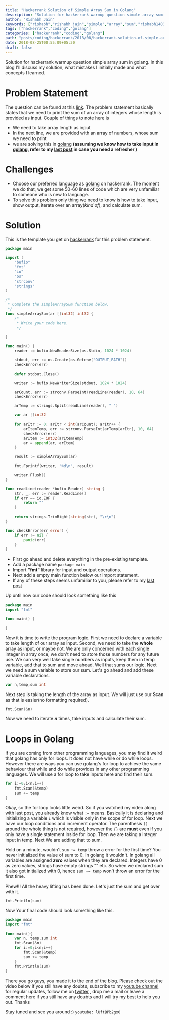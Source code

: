 ```yaml
---
title: "Hackerrank Solution of Simple Array Sum in Golang"
description: "Solution for hackerrank warmup question simple array sum in golang. In this blog I'll discuss my solution, what mistakes I initially made and what concepts I learned."
author: "Rishabh Jain"
keywords: ["rishabh","rishabh jain","simple","array","sum","rishabh1403","hackerrank","blog","golang","solution","learn","code"]
tags: ["hackerrank","coding","golang"]
categories: ["hackerrank","coding","golang"]
path: "posts/coding/hackerrank/2018/08/hackerrank-solution-of-simple-array-sum-in-golang/"
date: 2018-08-25T00:55:09+05:30
draft: false
---
```

Solution for hackerrank warmup question simple array sum in golang. In this blog I'll discuss my solution, what mistakes I initially made and what concepts I learned.<!--more-->
# Problem Statement
The question can be found at this [link](https://www.hackerrank.com/challenges/simple-array-sum/problem). The problem statement basically states that we need to print the sum of an array of integers whose length is provided as input.
Couple of things to note here is 

* We need to take array length as input
* In the next line, we are provided with an array of numbers, whose sum we need to print
* we are solving this in [golang](https://golang.org/) **(assuming we know how to take input in [golang](https://golang.org/), refer to my [last post](https://rishabh1403.com/posts/coding/hackerrank/2018/08/hackerrank-solve-me-first-solution/) in case you need a refresher )**

# Challenges
* Choose our preferred language as [golang](https://golang.org/) on hackerrank. The moment we do that, we get some 50-60 lines of code which are very unfamiliar to someone who is new to language.
* To solve this problem only thing we need to know is how to take input, show output, iterate over an array(_kind of_), and calculate sum.

# Solution

This is the template you get on [hackerrank](https://www.hackerrank.com/) for this problem statement.

```go
package main

import (
    "bufio"
    "fmt"
    "io"
    "os"
    "strconv"
    "strings"
)

/*
 * Complete the simpleArraySum function below.
 */
func simpleArraySum(ar []int32) int32 {
    /*
     * Write your code here.
     */

}

func main() {
    reader := bufio.NewReaderSize(os.Stdin, 1024 * 1024)

    stdout, err := os.Create(os.Getenv("OUTPUT_PATH"))
    checkError(err)

    defer stdout.Close()

    writer := bufio.NewWriterSize(stdout, 1024 * 1024)

    arCount, err := strconv.ParseInt(readLine(reader), 10, 64)
    checkError(err)

    arTemp := strings.Split(readLine(reader), " ")

    var ar []int32

    for arItr := 0; arItr < int(arCount); arItr++ {
        arItemTemp, err := strconv.ParseInt(arTemp[arItr], 10, 64)
        checkError(err)
        arItem := int32(arItemTemp)
        ar = append(ar, arItem)
    }

    result := simpleArraySum(ar)

    fmt.Fprintf(writer, "%d\n", result)

    writer.Flush()
}

func readLine(reader *bufio.Reader) string {
    str, _, err := reader.ReadLine()
    if err == io.EOF {
        return ""
    }

    return strings.TrimRight(string(str), "\r\n")
}

func checkError(err error) {
    if err != nil {
        panic(err)
    }
}

```
* First go ahead and delete everything in the pre-existing template.
* Add a package name `package main`
* Import **"fmt"** library for input and output operations. 
* Next add a empty main function below our import statement.
* If any of these steps seems unfamiliar to you, please refer to my [last post](https://rishabh1403.com/posts/coding/hackerrank/2018/08/hackerrank-solve-me-first-solution/)  

Up until now our code should look something like this 
```go
package main
import "fmt"

func main() {
    
}
```
Now it is time to write the program logic. First we need to declare a variable to take length of our array as input. 
Second, we need to take the **whole** array as input, or maybe not. We are only concerned with each single integer in array once, we don't need to store those numbers for any future use. We can very well take single numbers as inputs, keep them in temp variable, add that to sum and move ahead. Well that sums our logic. Next we need a sum variable to store our sum. Let's go ahead and add these variable declarations.  
```go
var n,temp,sum int
```
Next step is taking the length of the array as input. We will just use our **Scan** as that is easier(no formatting required).
```go
fmt.Scan(&n)
```
Now we need to iterate **_n_** times, take inputs and calculate their sum.
# Loops in Golang
If you are coming from other programming languages, you may find it weird that golang has only for loops. It does not have while or do while loops. However there are ways you can use golang's for loop to achieve the same behaviour that while and do while provides in any other programming languages. We will use a for loop to take inputs here and find their sum.
```go
for i:=0;i<n;i++{
    fmt.Scan(&temp)
    sum += temp
}
```
Okay, so the for loop looks little weird. So if you watched my video along with last post, you already know what `:=` means. Basically it is declaring and initializing a variable `i` which is visible only in the scope of for loop. Next we have our loop conditions and increment operator. The parenthesis `()` around the whole thing is not required, however the `{}` are **must** even if you only have a single statement inside for loop.
Then we are taking a integer input in temp. Next We are adding that to sum. 

Hold on a minute, wouldn't `sum += temp` throw a error for the first time? You never initialized the value of sum to 0. In golang it wouldn't. In golang all variables are assigned **_zero_** values when they are declared. Integers have 0 as zero values, strings have empty strings "" etc. So when we declared sum it also got initialized with 0, hence `sum += temp` won't throw an error for the first time.

Phew!!! All the heavy lifting has been done. Let's just the sum and get over with it.
```go
fmt.Println(sum)
```
Now Your final code should look something like this.
```go
package main
import "fmt"

func main(){
    var n, temp,sum int
    fmt.Scan(&n)
    for i:=0;i<n;i++{
        fmt.Scan(&temp)
        sum += temp
    }
    fmt.Println(sum)
}
```

There you go guys, you made it to the end of the blog. Please check out the video below if you still have any doubts, subscribe to my [youtube channel](https://www.youtube.com/channel/UC4syrEYE9_fzeVBajZIyHlA) for regular updates, follow me on [twitter](https://www.twitter.com/rishabhjain1403) , drop me a mail or leave a  comment here if you still have any doubts and I will try my best to help you out. Thanks

Stay tuned and see you around :)
`youtube: lUftBPb2gx0`
